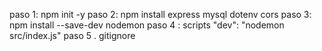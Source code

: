 paso 1: npm init -y
paso 2: npm install express mysql dotenv cors
paso 3: npm install --save-dev nodemon
paso 4 : scripts
"dev": "nodemon src/index.js"
paso 5 . gitignore
